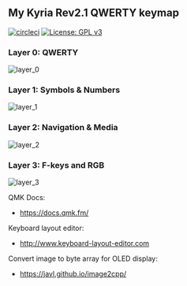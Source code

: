 ## My Kyria Rev2.1 QWERTY keymap



[![circleci](https://img.shields.io/circleci/build/gh/lassieee/kyria_qmk/circleci?style=flat)](https://circleci.com/gh/lassieee/kyria_qmk/tree/circleci)
[![License: GPL v3](https://img.shields.io/badge/License-GPLv3-blue.svg)](https://www.gnu.org/licenses/gpl-3.0)


### Layer 0: QWERTY

![layer_0](https://i.imgur.com/fDK90NR.jpg)


### Layer 1: Symbols & Numbers

![layer_1](https://i.imgur.com/fDK90NR.jpg)


### Layer 2: Navigation & Media

![layer_2](https://i.imgur.com/v5YcJQc.jpg)


### Layer 3: F-keys and RGB

![layer_3](https://i.imgur.com/rlhiJm0.jpg)



QMK Docs:
* https://docs.qmk.fm/

Keyboard layout editor:
* http://www.keyboard-layout-editor.com

Convert image to byte array for OLED display:
* https://javl.github.io/image2cpp/
